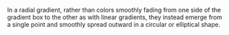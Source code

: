 In a radial gradient, rather than colors smoothly fading from one side of the gradient box to the other as with linear gradients, they instead emerge from a single point and smoothly spread outward in a circular or elliptical shape.